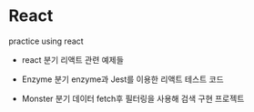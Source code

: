 # React
practice using react

* react 분기
리액트 관련 예제들

* Enzyme 분기
enzyme과 Jest를 이용한 리액트 테스트 코드

* Monster 분기
데이터 fetch후 필터링을 사용해 검색 구현 프로젝트 
